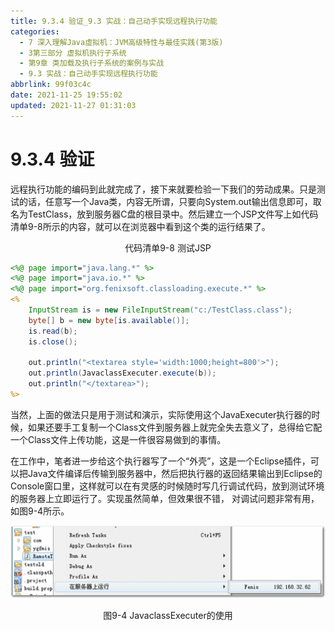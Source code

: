 ```yaml
---
title: 9.3.4 验证_9.3 实战：自己动手实现远程执行功能
categories: 
  - 7 深入理解Java虛拟机：JVM高级特性与最佳实践(第3版)
  - 3第三部分 虚拟机执行子系统
  - 第9章 类加载及执行子系统的案例与实战
  - 9.3 实战：自己动手实现远程执行功能
abbrlink: 99f03c4c
date: 2021-11-25 19:55:02
updated: 2021-11-27 01:31:03
---
```

# 9.3.4 验证
远程执行功能的编码到此就完成了，接下来就要检验一下我们的劳动成果。只是测试的话，任意写一个Java类，内容无所谓，只要向System.out输出信息即可，取名为TestClass，放到服务器C盘的根目录中。然后建立一个JSP文件写上如代码清单9-8所示的内容，就可以在浏览器中看到这个类的运行结果了。

<center>代码清单9-8 测试JSP</center>

```jsp
<%@ page import="java.lang.*" %> 
<%@ page import="java.io.*" %> 
<%@ page import="org.fenixsoft.classloading.execute.*" %> 
<% 
    InputStream is = new FileInputStream("c:/TestClass.class");
    byte[] b = new byte[is.available()];
    is.read(b);
    is.close();

    out.println("<textarea style='width:1000;height=800'>");
    out.println(JavaclassExecuter.execute(b));
    out.println("</textarea>");
%>
```
当然，上面的做法只是用于测试和演示，实际使用这个JavaExecuter执行器的时候，如果还要手工复制一个Class文件到服务器上就完全失去意义了，总得给它配一个Class文件上传功能，这是一件很容易做到的事情。

在工作中，笔者进一步给这个执行器写了一个“外壳”，这是一个Eclipse插件，可以把Java文件编译后传输到服务器中，然后把执行器的返回结果输出到Eclipse的Console窗口里，这样就可以在有灵感的时候随时写几行调试代码，放到测试环境的服务器上立即运行了。实现虽然简单，但效果很不错， 对调试问题非常有用，如图9-4所示。

![image-20211125195439267](https://raw.githubusercontent.com/lanlan2017/images/master/Blog/Sum/20211125195439.png)

<center>图9-4 JavaclassExecuter的使用</center>

